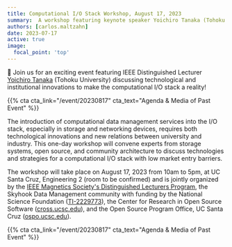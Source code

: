 ```yaml
---
title: Computational I/O Stack Workshop, August 17, 2023
summary:  A workshop featuring keynote speaker Yoichiro Tanaka (Tohoku University) that will take place from 10am to 3pm (PT), at UC Santa Cruz in the Engineering 2 Building, Room 506 (5th floor, north-west of the lobby/elevators, see [floor plans](https://facilities.soe.ucsc.edu/floor-plans)).
authors: [carlos.maltzahn]
date: 2023-07-17
active: true
image:
  focal_point: 'top'
---
```


👋 Join us for an exciting event featuring IEEE Distinguished Lecturer [Yoichiro Tanaka](https://skyhookdm.github.io/author/yoichiro-tanaka/) (Tohoku University) discussing technological and institutional innovations to make the computational I/O stack a reality!

{{% cta cta_link="/event/20230817" cta_text="Agenda & Media of Past Event" %}}

The introduction of computational data management services into the I/O stack, especially in storage and networking devices, requires both technological innovations and new relations between university and industry. This one-day workshop will convene experts from storage systems, open source, and community architecture to discuss technologies and strategies for a computational I/O stack with low market entry barriers.

The workshop will take place on August 17, 2023 from 10am to 5pm, at UC Santa Cruz, Engineering 2 (room to be confirmed) and is jointly organized by the [IEEE Magnetics Society's Distinguished Lecturers Program][web-ieee-lecturers], the Skyhook Data Management community with funding by the National Science Foundation ([TI-2229773][web-nsf-award]), the Center for Research in Open Source Software ([cross.ucsc.edu][web-cross]), and the Open Source Program Office, UC Santa Cruz ([ospo.ucsc.edu][web-ospo]). 

{{% cta cta_link="/event/20230817" cta_text="Agenda & Media of Past Event" %}}

<!-- Resources -->
[web-ieee-lecturers]: https://ieeemagnetics.org/membership/educational-outreach/distinguished-lecturers
[web-nsf-award]:      https://www.nsf.gov/awardsearch/showAward?AWD_ID=2229773
[web-cross]:          https://cross.ucsc.edu
[web-ospo]:           https://ospo.ucsc.edu
